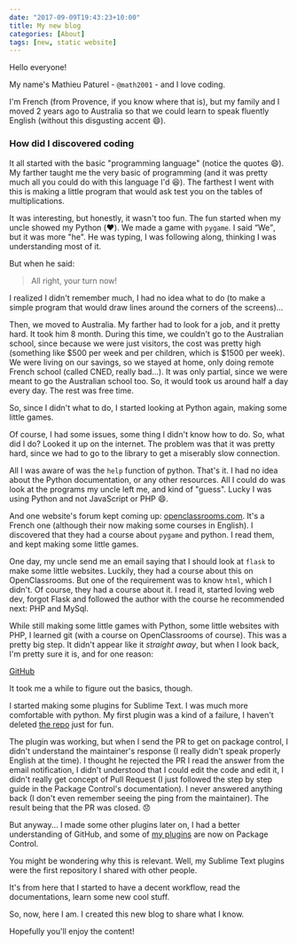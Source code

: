 ```yaml
---
date: "2017-09-09T19:43:23+10:00"
title: My new blog
categories: [About]
tags: [new, static website]
---
```


Hello everyone!

My name's Mathieu Paturel - `@math2001` - and I love coding.

I'm French (from Provence, if you know where that is), but my family and I moved 2 years ago to
Australia so that we could learn to speak fluently English (without this disgusting accent :smile:).

### How did I discovered coding

It all started with the basic "programming language" (notice the quotes :smile:). My farther taught
me the very basic of programming (and it was pretty much all you could do with this language I'd
:laughing:). The farthest I went with this is making a little program that would ask test you on the
tables of multiplications.

It was interesting, but honestly, it wasn't too fun. The fun started when my uncle showed my Python
(:heart:). We made a game with `pygame`. I said <q>We</q>, but it was more "he". He was typing, I
was following along, thinking I was understanding most of it.

But when he said:

> All right, your turn now!

I realized I didn't remember much, I had no idea what to do (to make a simple program that would
draw lines around the corners of the screens)...

Then, we moved to Australia. My farther had to look for a job, and it pretty hard. It took him 8
month. During this time, we couldn't go to the Australian school, since because we were just
visitors, the cost was pretty high (something like $500 per week and per children, which is $1500
per week). We were living on our savings, so we stayed at home, only doing remote French school
(called CNED, really bad...). It was only partial, since we were meant to go the Australian school
too. So, it would took us around half a day every day. The rest was free time.

So, since I didn't what to do, I started looking at Python again, making some little games.

Of course, I had some issues, some thing I didn't know how to do. So, what did I do? Looked it up on
the internet. The problem was that it was pretty hard, since we had to go to the library to get a
miserably slow connection.

All I was aware of was the `help` function of python. That's it. I had no idea about the Python
documentation, or any other resources. All I could do was look at the programs my uncle left me, and
kind of "guess". Lucky I was using Python and not JavaScript or PHP :smile:.

And one website's forum kept coming up: [openclassrooms.com](https://openclassrooms.com). It's a
French one (although their now making some courses in English). I discovered that they had a course
about `pygame` and python. I read them, and kept making some little games.

One day, my uncle send me an email saying that I should look at `flask` to make some little
websites. Luckily, they had a course about this on OpenClassrooms. But one of the requirement was
to know `html`, which I didn't. Of course, they had a course about it. I read it, started loving web
dev, forgot Flask and followed the author with the course he recommended next: PHP and MySql.

While still making some little games with Python, some little websites with PHP, I learned git
(with a course on OpenClassrooms of course). This was a pretty big step. It didn't appear like it
*straight away*, but when I look back, I'm pretty sure it is, and for one reason:

[GitHub][]

It took me a while to figure out the basics, though.

I started making some plugins for Sublime Text. I was much more comfortable with python. My first
plugin was a kind of a failure, I haven't deleted [the repo][snippetlister] just for fun. 

The plugin was working, but when I send the PR to get on package control, I didn't understand the
maintainer's response (I really didn't speak properly English at the time). I thought he rejected
the PR I read the answer from the email notification, I didn't understood that I could edit the
code and edit it, I didn't really get concept of Pull Request (I just followed the step by step
guide in the Package Control's documentation). I never answered anything back (I don't even remember
seeing the ping from the maintainer). The result being that the PR was closed. :disappointed:

But anyway... I made some other plugins later on, I had a better understanding of GitHub, and some
of [my plugins][] are now on Package Control.

You might be wondering why this is relevant. Well, my Sublime Text plugins were the first repository
I shared with other people.

It's from here that I started to have a decent workflow, read the documentations, learn some new
cool stuff.

So, now, here I am. I created this new blog to share what I know.

Hopefully you'll enjoy the content!

[snippetlister]: https://github.com/math2001/snippet-lister
[my plugins]: https://packagecontrol.io/browse/authors/math2001
[GitHub]: https://gitHub.com

